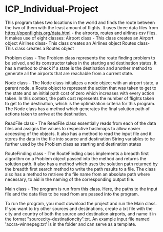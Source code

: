 # ICP_Individual-Project
This program takes two locations in the world and finds the route between the two of them with the least amount of flights. It uses three data files from https://openflights.org/data.html - the airports, routes and airlines csv files. It makes use of eight classes: Airport class - This class creates an Airport object Airlines class- This class creates an Airlines object Routes class- This class creates a Routes object

Problem class - The Problem class represents the route finding problem to be solved, and its constructor takes in the starting and destination states. It has a method to check if a state is the destination and another method to generate all the airports that are reachable from a current state.

Node class - The Node class initializes a node object with an airport state, a parent node, a Route object to represent the action that was taken to get to the state and an initial path cost of zero which increases with every action taken. In this context, the path cost represents the number of flights taken to get to the destination, which is the optimization criteria for this program. The Node class has a method which generates the final solution path of actions taken to arrive at the destination.

ReadFile class - The ReadFile class essentially reads from each of the data files and assigns the values to respective hashmaps to allow easier accessing of the objects. It also has a method to read the input file and it stores the data in the file into source and destination String variables to be further used by the Problem class as starting and destination states

RouteFinding class - The RouteFinding class implements a breadth first algorithm on a Problem object passed into the method and returns the solution path. It also has a method which uses the solution path returned by the breadth first search method to write the path results to a file. The class also has a method to retrieve the file name from an absolute path where necessary, to aid in the naming of the corresponding output file.

Main class - The program is run from this class. Here, the paths to the input file and the data files to be read from are passed into the program.

To run the program, you must download the project and run the Main class. If you want to try other sources and destinations, create a txt file with the city and country of both the source and destination airports, and name it in the format "sourcecity-destinationcity".txt. An example input file named 'accra-winnepeg.txt' is in the folder and can serve as a template.
